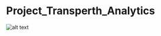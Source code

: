 # Project_Transperth_Analytics

![alt text](https://github.com/fduque/Project_Transperth_Analytics/Documents_Screens_Diagrams/ProjectScope.png)
